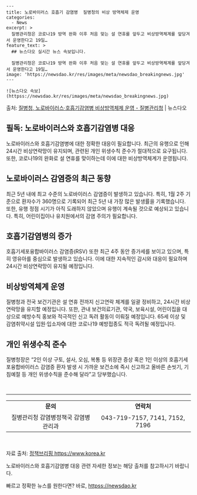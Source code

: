    ---
    title: 노로바이러스 호흡기 감염병  질병청의 비상 방역체제 운영
    categories:
      - News
    excerpt: >
      질병관리청은 코로나19 방역 완화 이후 처음 맞는 설 연휴를 앞두고 비상방역체계를 앞당겨서 운영한다고 19일…
    feature_text: >
      ## 뉴스다오 실시간 뉴스 속보입니다.
    
      질병관리청은 코로나19 방역 완화 이후 처음 맞는 설 연휴를 앞두고 비상방역체계를 앞당겨서 운영한다고 19일…
    image: 'https://newsdao.kr/res/images/meta/newsdao_breakingnews.jpg'
    ---
    
    ![뉴스다오 속보](httpss://newsdao.kr/res/images/meta/newsdao_breakingnews.jpg)

<p>출처: <a href="httpss://newsdao.kr/3043" rel="dofollow">질병청, 노로바이러스·호흡기감염병 비상방역체제 운영 - 질병관리청</a> | 뉴스다오</p>

<h2 data-ke-size="size26">필독: 노로바이러스와 호흡기감염병 대응</h2>
<p data-ke-size="size16">노로바이러스와 호흡기감염병에 대한 정확한 대응이 필요합니다. 최근의 유행으로 인해 24시간 비상연락망이 유지되며, 관련된 개인 위생수칙 준수가 절대적으로 요구됩니다. 또한, 코로나19의 완화로 설 연휴를 맞이하는데 이에 대한 비상방역체계가 운영됩니다.</p>

<h2 data-ke-size="size24">노로바이러스 감염증의 최근 동향</h2>
<p data-ke-size="size16">최근 5년 내에 최고 수준의 노로바이러스 감염증이 발생하고 있습니다. 특히, 1월 2주 기준으로 환자수가 360명으로 기록되어 최근 5년 내 가장 많은 발생률을 기록했습니다. 또한, 유행 정점 시기가 아직 도래하지 않았으며 유행이 계속될 것으로 예상되고 있습니다. 특히, 어린이집이나 유치원에서의 감염 주의가 필요합니다.</p>

<h2 data-ke-size="size24">호흡기감염병의 증가</h2>
<p data-ke-size="size16">호흡기세포융합바이러스 감염증(RSV) 또한 최근 4주 동안 증가세를 보이고 있으며, 특히 영유아를 중심으로 발생하고 있습니다. 이에 대한 지속적인 감시와 대응이 필요하며 24시간 비상연락망이 유지될 예정입니다.</p>

<h2 data-ke-size="size24">비상방역체계 운영</h2>
<p data-ke-size="size16">질병청과 전국 보건기관은 설 연휴 전까지 신고연락 체계를 일괄 정비하고, 24시간 비상연락망을 유지할 예정입니다. 또한, 관내 보건의료기관, 약국, 보육시설, 어린이집을 대상으로 예방수칙 홍보와 적극적인 신고 독려 활동이 이뤄질 예정입니다. 65세 이상 및 감염취약시설 입원·입소자에 대한 코로나19 예방접종도 적극 독려될 예정입니다.</p>

<h2 data-ke-size="size24">개인 위생수칙 준수</h2>
<p data-ke-size="size16">질병청장은 “2인 이상 구토, 설사, 오심, 복통 등 위장관 증상 혹은 1인 이상의 호흡기세포융합바이러스 감염증 환자 발생 시 가까운 보건소에 즉시 신고하고 올바른 손씻기, 기침예절 등 개인 위생수칙을 준수해 달라”고 당부했습니다.</p>

<p data-ke-size="size16">&nbsp;</p>

<hr>

<table>
	<tbody>
		<tr>
			<td style="text-align: center; height: 17px;"><b>문의</b></td>
			<td style="text-align: center; height: 17px;"><b>연락처</b></td>
		</tr>
		<tr>
			<td style="text-align: center; height: 17px;">질병관리청 감염병정책국 감염병관리과</td>
			<td style="text-align: center; height: 17px;">043-719-7157, 7141, 7152, 7196</td>
		</tr>
	</tbody>
</table>

<p data-ke-size="size16">&nbsp;</p>

<p data-ke-size="size16">자료 출처: <a href="httpss://newsdao.kr/3043">정책브리핑 https://www.korea.kr</a></p>
<p data-ke-size="size16">노로바이러스와 호흡기감염병 대응 관련 자세한 정보는 해당 출처를 참고하시기 바랍니다.</p> 

빠르고 정확한 뉴스를 원한다면? 바로, <a href="httpss://newsdao.kr" rel="dofollow">httpss://newsdao.kr</a>


    